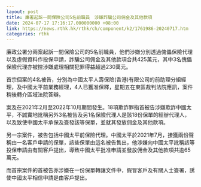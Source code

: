 ```yaml
---
layout: post
title: 廉署起訴一間保險公司5名前職員　涉嫌詐騙公司佣金及其他款項
date: 2024-07-17 17:16:17.000000000 +08:00
link: https://news.rthk.hk/rthk/ch/component/k2/1761986-20240717.htm
categories: rthk
---
```


廉政公署分兩案起訴一間保險公司的5名前職員，他們涉嫌分別透過傀儡保險代理以及虛假資料作投保申請，詐騙公司佣金及其他款項合共425萬元，其中3名傀儡保險代理亦被控涉嫌處理相關犯罪得益超過230萬元。

首宗個案的4名被告，分別為中國太平人壽保險(香港)有限公司的前助理分組經理，及中國太平前業務經理，4人已獲准保釋，星期五在東區裁判法院應訊，案件稍後轉介區域法院答辯。

案及在2021年2月至2022年10月期間發生。18項欺詐罪指首被告涉嫌欺詐中國太平，不誠實地訛稱另外3名被告及另1名保險代理人是該18份保單的經辦代理人，以及致使中國太平承保及簽發該等保單，並就其發放佣金及其他款項。

另一宗案件，被告包括中國太平前保險代理。中國太平於2021年7月，接獲兩份聲稱由一名客戶申請的保單，該些保單由這名被告售出，他涉嫌向中國太平訛稱該等投保申請由有關客戶提出，導致中國太平批准申請並發放佣金及其他款項共逾65萬元。

而首宗案件的首被告亦涉嫌在一份保單轉讓文件中，假冒客戶及有關人士簽署，誘使中國太平相信申請是由客戶提出。
